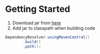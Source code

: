 # Getting Started

1. Download jar from [here](https://jitpack.io/dev/mccue/dependencytools/main-dae6dbf08a-1/dependencytools-main-dae6dbf08a-1.jar)
2. Add jar to classpath when building code
```java
DependencyResolver.usingMavenCentral()
        .build()
        .path();
```

